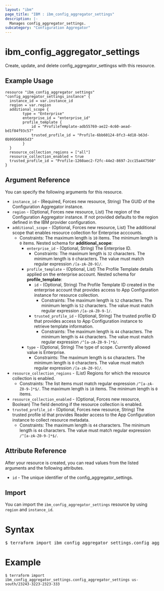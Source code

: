 ```yaml
---
layout: "ibm"
page_title: "IBM : ibm_config_aggregator_settings"
description: |-
  Manages config_aggregator_settings.
subcategory: "Configuration Aggregator"
---
```


# ibm_config_aggregator_settings

Create, update, and delete config_aggregator_settingss with this resource.

## Example Usage

```hcl
resource "ibm_config_aggregator_settings" "config_aggregator_settings_instance" {
  instance_id = var.instance_id
  region = var.region
  additional_scope {
		type = "Enterprise"
		enterprise_id = "enterprise_id"
		profile_template {
			id = "ProfileTemplate-adb55769-ae22-4c60-aead-bd1f84f93c57"
			trusted_profile_id = "Profile-6bb60124-8fc3-4d18-b63d-0b99560865d3"
		}
  }
  resource_collection_regions = ["all"]
  resource_collection_enabled = true
  trusted_profile_id = "Profile-1260aec2-f2fc-44e2-8697-2cc15a447560"
}
```

## Argument Reference

You can specify the following arguments for this resource.
* `instance_id` - (Required, Forces new resource, String) The GUID of the Configuration Aggregator instance.
* `region` - (Optional, Forces new resource, List) The region of the Configuration Aggregator instance. If not provided defaults to the region defined in the IBM provider configuration.
* `additional_scope` - (Optional, Forces new resource, List) The additional scope that enables resource collection for Enterprise acccounts.
  * Constraints: The maximum length is `10` items. The minimum length is `0` items.
Nested schema for **additional_scope**:
	* `enterprise_id` - (Optional, String) The Enterprise ID.
	  * Constraints: The maximum length is `32` characters. The minimum length is `0` characters. The value must match regular expression `/[a-zA-Z0-9]/`.
	* `profile_template` - (Optional, List) The Profile Template details applied on the enterprise account.
	Nested schema for **profile_template**:
		* `id` - (Optional, String) The Profile Template ID created in the enterprise account that provides access to App Configuration instance for resource collection.
		  * Constraints: The maximum length is `52` characters. The minimum length is `52` characters. The value must match regular expression `/[a-zA-Z0-9-]/`.
		* `trusted_profile_id` - (Optional, String) The trusted profile ID that provides access to App Configuration instance to retrieve template information.
		  * Constraints: The maximum length is `44` characters. The minimum length is `44` characters. The value must match regular expression `/^[a-zA-Z0-9-]*$/`.
	* `type` - (Optional, String) The type of scope. Currently allowed value is Enterprise.
	  * Constraints: The maximum length is `64` characters. The minimum length is `0` characters. The value must match regular expression `/[a-zA-Z0-9]/`.
* `resource_collection_regions` - (List) Regions for which the resource collection is enabled.
  * Constraints: The list items must match regular expression `/^[a-zA-Z0-9-]*$/`. The maximum length is `10` items. The minimum length is `0` items.
* `resource_collection_enabled` - (Optional, Forces new resource, Boolean) The field denoting if the resource collection is enabled.
* `trusted_profile_id` - (Optional, Forces new resource, String) The trusted profile id that provides Reader access to the App Configuration instance to collect resource metadata.
  * Constraints: The maximum length is `44` characters. The minimum length is `44` characters. The value must match regular expression `/^[a-zA-Z0-9-]*$/`.

## Attribute Reference

After your resource is created, you can read values from the listed arguments and the following attributes.

* `id` - The unique identifier of the config_aggregator_settings.


## Import

You can import the `ibm_config_aggregator_settings` resource by using `region` and `instance_id`. 
# Syntax
<pre>
$ terraform import ibm_config_aggregator_settings.config_aggregator_settings <region>/<instance_id>
</pre>

# Example
```
$ terraform import ibm_config_aggregator_settings.config_aggregator_settings us-south/23243-3223-2323-333
```
